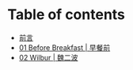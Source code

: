 # Table of contents

* [前言](README.md)
* [01 Before Breakfast \| 早餐前](chapter1.md)
* [02  Wilbur \| 魏二波](chapter2.md)

